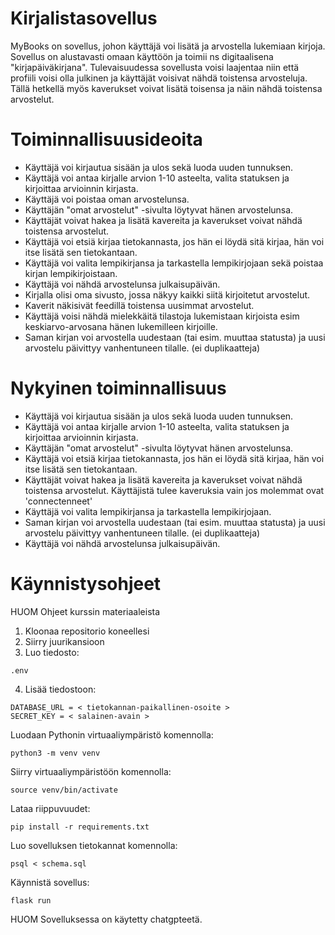 
# Kirjalistasovellus

MyBooks on sovellus, johon käyttäjä voi lisätä ja arvostella lukemiaan kirjoja. Sovellus on alustavasti omaan käyttöön ja toimii ns digitaalisena "kirjapäiväkirjana". Tulevaisuudessa sovellusta voisi laajentaa niin että profiili voisi olla julkinen ja käyttäjät voisivat nähdä toistensa arvosteluja. Tällä hetkellä myös kaverukset voivat lisätä toisensa ja näin nähdä toistensa arvostelut.

# Toiminnallisuusideoita

- Käyttäjä voi kirjautua sisään ja ulos sekä luoda uuden tunnuksen.
- Käyttäjä voi antaa kirjalle arvion 1-10 asteelta, valita statuksen ja kirjoittaa arvioinnin kirjasta.
- Käyttäjä voi poistaa oman arvostelunsa.
- Käyttäjän "omat arvostelut" -sivulta löytyvat hänen arvostelunsa.
- Käyttäjät voivat hakea ja lisätä kavereita ja kaverukset voivat nähdä toistensa arvostelut.
- Käyttäjä voi etsiä kirjaa tietokannasta, jos hän ei löydä sitä kirjaa, hän voi itse lisätä sen tietokantaan.
- Käyttäjä voi valita lempikirjansa ja tarkastella lempikirjojaan sekä poistaa kirjan lempikirjoistaan.
- Käyttäjä voi nähdä arvostelunsa julkaisupäivän. 
- Kirjalla olisi oma sivusto, jossa näkyy kaikki siitä kirjoitetut arvostelut.
- Kaverit näkisivät feedillä toistensa uusimmat arvostelut.
- Käyttäjä voisi nähdä mielekkäitä tilastoja lukemistaan kirjoista esim keskiarvo-arvosana hänen lukemilleen kirjoille.
- Saman kirjan voi arvostella uudestaan (tai esim. muuttaa statusta) ja uusi arvostelu päivittyy vanhentuneen tilalle. (ei duplikaatteja)


# Nykyinen toiminnallisuus
- Käyttäjä voi kirjautua sisään ja ulos sekä luoda uuden tunnuksen.
- Käyttäjä voi antaa kirjalle arvion 1-10 asteelta, valita statuksen ja kirjoittaa arvioinnin kirjasta.
- Käyttäjän "omat arvostelut" -sivulta löytyvat hänen arvostelunsa.
- Käyttäjä voi etsiä kirjaa tietokannasta, jos hän ei löydä sitä kirjaa, hän voi itse lisätä sen tietokantaan.
- Käyttäjät voivat hakea ja lisätä kavereita ja kaverukset voivat nähdä toistensa arvostelut. Käyttäjistä tulee kaveruksia vain jos molemmat ovat 'connectenneet'
- Käyttäjä voi valita lempikirjansa ja tarkastella lempikirjojaan.
- Saman kirjan voi arvostella uudestaan (tai esim. muuttaa statusta) ja uusi arvostelu päivittyy vanhentuneen tilalle. (ei duplikaatteja)
- Käyttäjä voi nähdä arvostelunsa julkaisupäivän. 

# Käynnistysohjeet

HUOM Ohjeet kurssin materiaaleista

1. Kloonaa repositorio koneellesi
2. Siirry juurikansioon
3. Luo tiedosto: 
```
.env
```
4. Lisää tiedostoon:
```
DATABASE_URL = < tietokannan-paikallinen-osoite >
SECRET_KEY = < salainen-avain >
```
Luodaan Pythonin virtuaaliympäristö komennolla:
```
python3 -m venv venv
```

Siirry virtuaaliympäristöön komennolla:
```
source venv/bin/activate
```

Lataa riippuvuudet:
```
pip install -r requirements.txt
```
Luo sovelluksen tietokannat komennolla:
```
psql < schema.sql
```
Käynnistä sovellus:
```
flask run
```


HUOM Sovelluksessa on käytetty chatgpteetä. 